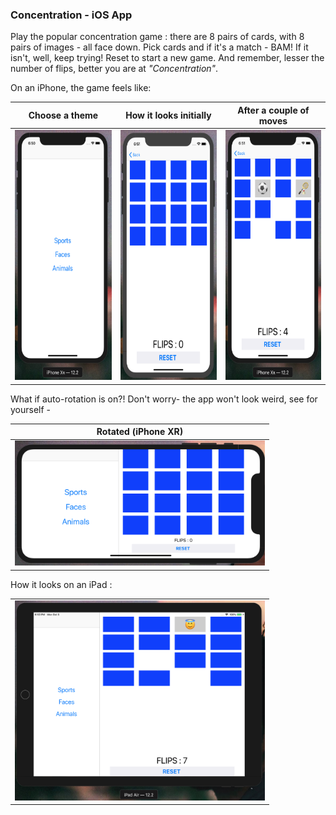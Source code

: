 ### Concentration - iOS App
Play the popular concentration game : there are 8 pairs of cards, with 8 pairs of images - all face down. Pick cards and if it's a match - BAM! If it isn't, well, keep trying! Reset to start a new game. And remember, lesser the number of flips, better you are at *"Concentration"*.

On an iPhone, the game feels like:
<table><thead>
  <th>Choose a theme </th>
  <th>How it looks initially</th>
  <th>After a couple of moves
  </thead><tbody>
  <tr><td><img src="https://github.com/i-m-ishika/Concentration/blob/main/Screenshot%202020-10-05%20at%206.50.46%20PM.png" alt="alt text" width="200px" height="400px"/></td>
 <td><img src="https://github.com/i-m-ishika/Concentration/blob/main/Screenshot%202020-10-05%20at%206.51.55%20PM.png" alt="alt text" width="200px" height="400px"/></td>
  <td><img src="https://github.com/i-m-ishika/Concentration/blob/main/Screenshot%202020-10-05%20at%206.51.13%20PM.png" alt="alt text" width="200px" height="400px"/></td></tr>
  </tbody></table>
  
What if auto-rotation is on?! Don't worry- the app won't look weird, see for yourself -
<table>
  <th>Rotated (iPhone XR) </th>
  <tbody><tr><td>
    <img src="https://github.com/i-m-ishika/Concentration/blob/main/Screenshot%202020-10-06%20at%2010.22.00%20AM.png" alt="alt text" width="400px" height="200px"/>
  </td></tr></tbody>
</table>
How it looks on an iPad :
<table><tr><td><img src="https://github.com/i-m-ishika/Concentration/blob/main/Screenshot%202020-10-05%20at%206.53.49%20PM.png" alt="alt text" width="400px" height="320px"/></td></tr></table>
  
  
